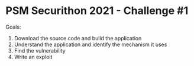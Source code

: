 # PSM Securithon 2021 - Challenge #1

Goals:

1. Download the source code and build the application
2. Understand the application and identify the mechanism it uses
3. Find the vulnerability
4. Write an exploit
